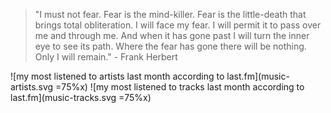 > "I must not fear. Fear is the mind-killer. Fear is the little-death that brings total obliteration. I will face my fear. I will permit it to pass over me and through me. And when it has gone past I will turn the inner eye to see its path. Where the fear has gone there will be nothing. Only I will remain." - Frank Herbert

![my most listened to artists last month according to last.fm](music-artists.svg =75%x) ![my most listened to tracks last month according to last.fm](music-tracks.svg =75%x)
